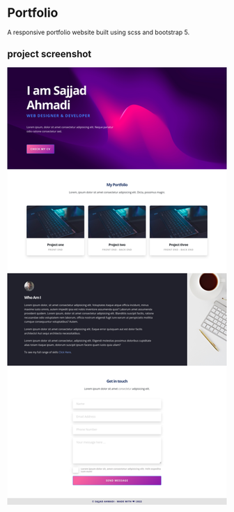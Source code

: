 # Portfolio

A responsive portfolio website built using scss and bootstrap 5.

## project screenshot
![Portfolio](./screenshot.png?raw=true "Portfolio")
